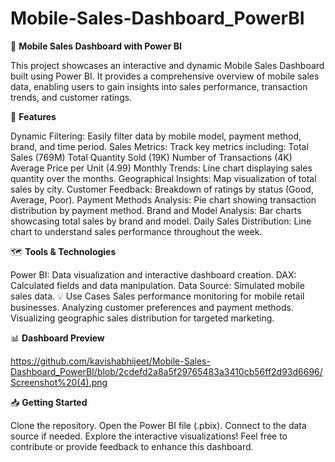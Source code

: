 # Mobile-Sales-Dashboard_PowerBI

📱 **Mobile Sales Dashboard with Power BI**

This project showcases an interactive and dynamic Mobile Sales Dashboard built using Power BI. It provides a comprehensive overview of mobile sales data, enabling users to gain insights into sales performance, transaction trends, and customer ratings.

🚀 **Features**

Dynamic Filtering: Easily filter data by mobile model, payment method, brand, and time period.
Sales Metrics: Track key metrics including:
Total Sales (769M)
Total Quantity Sold (19K)
Number of Transactions (4K)
Average Price per Unit (4.99)
Monthly Trends: Line chart displaying sales quantity over the months.
Geographical Insights: Map visualization of total sales by city.
Customer Feedback: Breakdown of ratings by status (Good, Average, Poor).
Payment Methods Analysis: Pie chart showing transaction distribution by payment method.
Brand and Model Analysis: Bar charts showcasing total sales by brand and model.
Daily Sales Distribution: Line chart to understand sales performance throughout the week.

🗺️ **Tools & Technologies**

Power BI: Data visualization and interactive dashboard creation.
DAX: Calculated fields and data manipulation.
Data Source: Simulated mobile sales data.
💡 Use Cases
Sales performance monitoring for mobile retail businesses.
Analyzing customer preferences and payment methods.
Visualizing geographic sales distribution for targeted marketing.

📊 **Dashboard Preview**

https://github.com/kavishabhijeet/Mobile-Sales-Dashboard_PowerBI/blob/2cdefd2a8a5f29765483a3410cb56ff2d93d6696/Screenshot%20(4).png

📥 **Getting Started**

Clone the repository.
Open the Power BI file (.pbix).
Connect to the data source if needed.
Explore the interactive visualizations!
Feel free to contribute or provide feedback to enhance this dashboard.
